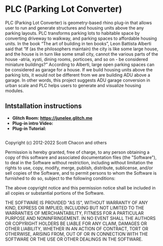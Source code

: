 # PLC (Parking Lot Converter)

  PLC (Parking Lot Converter) is geometry-based rhino plug-in that allows user to run and generate structures and housing units above the any parking layouts. PLC transforms parking lots to habitable space by converting driveway to walkway, and parking spaces to affordable housing units. In the book “The art of building in ten books”, Leon Battista Alberti said that “If (as the philosophers maintain) the city is like some large house, and the house is in turn like some small city, cannot the various parts of the house -atria, xysti, dining rooms, porticoes, and so on - be considered miniature buildings?” According to Alberti, large open parking spaces can be considered as garage for a house. If we build housing units above the parking lots, it would not be different from we are building ADU above a garage. In other words, this project suggests ADU garage conversion in urban scale and PLC helps users to generate and visualize housing modules. 
  
## Intstallation instructions


- **Glitch Room: https://junelee.glitch.me** 
- **Plug-in intro Video:** 
- **Plug-in Tutorial:**

##




Copyright (c) 2012-2022 Scott Chacon and others

Permission is hereby granted, free of charge, to any person obtaining
a copy of this software and associated documentation files (the
"Software"), to deal in the Software without restriction, including
without limitation the rights to use, copy, modify, merge, publish,
distribute, sublicense, and/or sell copies of the Software, and to
permit persons to whom the Software is furnished to do so, subject to
the following conditions:

The above copyright notice and this permission notice shall be
included in all copies or substantial portions of the Software.

THE SOFTWARE IS PROVIDED "AS IS", WITHOUT WARRANTY OF ANY KIND,
EXPRESS OR IMPLIED, INCLUDING BUT NOT LIMITED TO THE WARRANTIES OF
MERCHANTABILITY, FITNESS FOR A PARTICULAR PURPOSE AND
NONINFRINGEMENT. IN NO EVENT SHALL THE AUTHORS OR COPYRIGHT HOLDERS BE
LIABLE FOR ANY CLAIM, DAMAGES OR OTHER LIABILITY, WHETHER IN AN ACTION
OF CONTRACT, TORT OR OTHERWISE, ARISING FROM, OUT OF OR IN CONNECTION
WITH THE SOFTWARE OR THE USE OR OTHER DEALINGS IN THE SOFTWARE.
